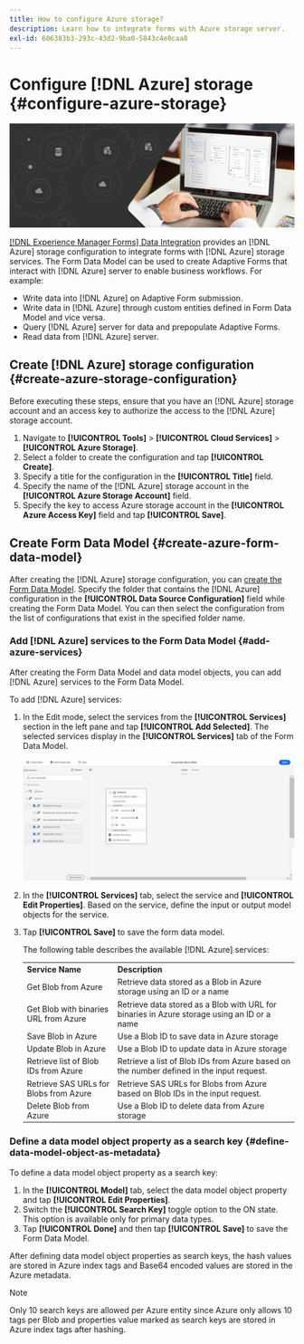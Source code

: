 ```yaml
---
title: How to configure Azure storage?
description: Learn how to integrate forms with Azure storage server.
exl-id: 606383b3-293c-43d2-9ba0-5843c4e0caa8
---
```

# Configure [!DNL Azure] storage {#configure-azure-storage}


 ![data-integeration](assets/data-integeration.png)

[[!DNL Experience Manager Forms] Data Integration](data-integration.md) provides an [!DNL Azure] storage configuration to integrate forms with [!DNL Azure] storage services. The Form Data Model can be used to create Adaptive Forms that interact with [!DNL Azure] server to enable business workflows. For example:

* Write data into [!DNL Azure] on Adaptive Form submission.
* Write data in [!DNL Azure] through custom entities defined in Form Data Model and vice versa.
* Query [!DNL Azure] server for data and prepopulate Adaptive Forms.
* Read data from [!DNL Azure] server.

## Create [!DNL Azure] storage configuration {#create-azure-storage-configuration}

Before executing these steps, ensure that you have an [!DNL Azure] storage account and an access key to authorize the access to the [!DNL Azure] storage account.

1. Navigate to **[!UICONTROL Tools]** &gt; **[!UICONTROL Cloud Services]** &gt; **[!UICONTROL Azure Storage]**.
1. Select a folder to create the configuration and tap **[!UICONTROL Create]**.
1. Specify a title for the configuration in the **[!UICONTROL Title]** field.
1. Specify the name of the [!DNL Azure] storage account in the **[!UICONTROL Azure Storage Account]** field.
1. Specify the key to access Azure storage account in the **[!UICONTROL Azure Access Key]** field and tap **[!UICONTROL Save]**.

## Create Form Data Model {#create-azure-form-data-model}

After creating the [!DNL Azure] storage configuration, you can [create the Form Data Model](create-form-data-models.md). Specify the folder that contains the [!DNL Azure] configuration in the **[!UICONTROL Data Source Configuration]** field while creating the Form Data Model. You can then select the configuration from the list of configurations that exist in the specified folder name.

### Add [!DNL Azure] services to the Form Data Model {#add-azure-services}

After creating the Form Data Model and data model objects, you can add [!DNL Azure] services to the Form Data Model.

To add [!DNL Azure] services:

1. In the Edit mode, select the services from the **[!UICONTROL Services]** section in the left pane and tap **[!UICONTROL Add Selected]**. The selected services display in the **[!UICONTROL Services]** tab of the Form Data Model.

   ![Add Selected Services](assets/select-services.png)

1. In the **[!UICONTROL Services]** tab, select the service and **[!UICONTROL Edit Properties]**. Based on the service, define the input or output model objects for the service.

1. Tap **[!UICONTROL Save]** to save the form data model.

   The following table describes the available [!DNL Azure] services:

    <table>
    <tbody>
     <tr>
      <th><strong>Service Name</strong></th>
      <th><strong>Description</strong></th>
     </tr>
     <tr>
      <td>Get Blob from Azure</td>
      <td>Retrieve data stored as a Blob in Azure storage using an ID or a name</td>
     </tr>
     <tr>
      <td>Get Blob with binaries URL from Azure</td>
      <td>Retrieve data stored as a Blob with URL for binaries in Azure storage using an ID or a name</td>
     </tr>
     <tr>
      <td>Save Blob in Azure</td>
      <td>Use a Blob ID to save data in Azure storage</td>
     </tr>
     <tr>
      <td>Update Blob in Azure</td>
      <td>Use a Blob ID to update data in Azure storage</td>
     </tr>
     <tr>
      <td>Retrieve list of Blob IDs from Azure</td>
      <td>Retrieve a list of Blob IDs from Azure based on the number defined in the input request.</td>
     </tr>
     <tr>
      <td>Retrieve SAS URLs for Blobs from Azure</td>
      <td>Retrieve SAS URLs for Blobs from Azure based on Blob IDs in the input request.</td>
     </tr>
     <tr>
      <td>Delete Blob from Azure</td>
      <td>Use a Blob ID to delete data from Azure storage</td>
     </tr>
    </tbody>
   </table>

### Define a data model object property as a search key {#define-data-model-object-as-metadata}

To define a data model object property as a search key:

1. In the **[!UICONTROL Model]** tab, select the data model object property and tap **[!UICONTROL Edit Properties]**.
1. Switch the **[!UICONTROL Search Key]** toggle option to the ON state. This option is available only for primary data types.
1. Tap **[!UICONTROL Done]** and then tap **[!UICONTROL Save]** to save the Form Data Model.

After defining data model object properties as search keys, the hash values are stored in Azure index tags and Base64 encoded values are stored in the Azure metadata.

>[!NOTE]
>
>Only 10 search keys are allowed per Azure entity since Azure only allows 10 tags per Blob and properties value marked as search keys are stored in Azure index tags after hashing. 
